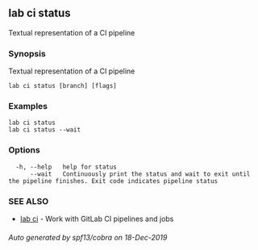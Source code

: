 ## lab ci status

Textual representation of a CI pipeline

### Synopsis

Textual representation of a CI pipeline

```
lab ci status [branch] [flags]
```

### Examples

```
lab ci status
lab ci status --wait
```

### Options

```
  -h, --help   help for status
      --wait   Continuously print the status and wait to exit until the pipeline finishes. Exit code indicates pipeline status
```

### SEE ALSO

* [lab ci](lab_ci.md)	 - Work with GitLab CI pipelines and jobs

###### Auto generated by spf13/cobra on 18-Dec-2019
